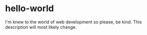 # hello-world
I'm knew to the world of web development so please, be kind. This description will most likely change.
